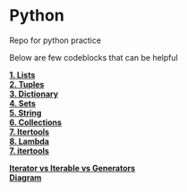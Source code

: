 # Python
 Repo for python practice  

Below are few codeblocks that can be helpful  

[**1. Lists**](list)  
[**2. Tuples**](tuple)  
[**3. Dictionary**](dict)  
[**4. Sets**](sets)  
[**5. String**](string)  
[**6. Collections**](collection)  
[**7. Itertools**](itertools)  
[**8. Lambda**](lambda)  
[**7. itertools**](list)  


[**Iterator vs Iterable vs Generators**](https://nvie.com/posts/iterators-vs-generators/)  
[**Diagram**](diagrams/iterator%20vs%20iterable%20vs%20generators.PNG)